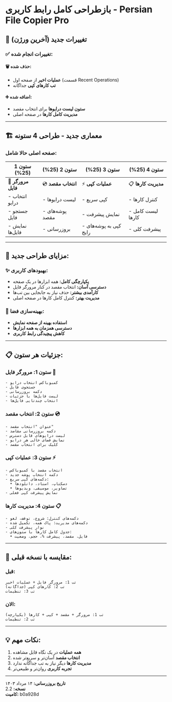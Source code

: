 # بازطراحی کامل رابط کاربری - Persian File Copier Pro

## 🎨 تغییرات جدید (آخرین ورژن)

### ✅ تغییرات انجام شده:

#### 🗑️ حذف شده:
- **عملیات اخیر** از صفحه اول (قسمت Recent Operations)
- **تب کارهای کپی** جداگانه

#### ➕ اضافه شده:
- **ستون لیست درایوها** برای انتخاب مقصد
- **مدیریت کامل کارها** در صفحه اصلی

---

## 🏗️ معماری جدید - طراحی 4 ستونه

### صفحه اصلی حالا شامل:

| ستون 1 (25%) | ستون 2 (25%) | ستون 3 (25%) | ستون 4 (25%) |
|--------------|--------------|--------------|--------------|
| 📁 **مرورگر فایل** | 💿 **انتخاب مقصد** | ⚡ **عملیات کپی** | 📋 **مدیریت کارها** |
| - انتخاب درایو | - لیست درایوها | - کپی سریع | - کنترل کارها |
| - جستجو فایل | - پوشه‌های مقصد | - نمایش پیشرفت | - لیست کامل کارها |
| - نمایش فایل‌ها | - بروزرسانی | - کپی به پوشه‌های رایج | - پیشرفت کلی |

---

## 🎯 مزایای طراحی جدید:

### ✨ بهبودهای کاربری:
- **یکپارچگی کامل:** همه ابزارها در یک صفحه
- **دسترسی آسان:** انتخاب مقصد در کنار مرورگر فایل
- **کارآمدی بیشتر:** حذف نیاز به جابجایی بین تب‌ها
- **مدیریت بهتر:** کنترل کامل کارها در صفحه اصلی

### 🚀 بهینه‌سازی فضا:
- **استفاده بهینه از صفحه نمایش**
- **دسترسی همزمان به همه ابزارها**
- **کاهش پیچیدگی رابط کاربری**

---

## 📋 جزئیات هر ستون:

### ستون 1: مرورگر فایل 📁
```
- کمبوباکس انتخاب درایو
- جستجوی فایل
- دکمه بروزرسانی
- لیست فایل‌ها با جزئیات
- انتخاب چندتایی فایل‌ها
```

### ستون 2: انتخاب مقصد 💿
```
- عنوان "انتخاب مقصد"
- دکمه بروزرسانی مقاصد
- لیست درایوهای قابل دسترس
- نمایش فضای خالی هر درایو
- کلیک برای انتخاب مقصد
```

### ستون 3: عملیات کپی ⚡
```
- انتخاب مقصد با کمبوباکس
- دکمه انتخاب پوشه جدید
- دکمه‌های کپی سریع:
  • دسکتاپ، اسناد، دانلودها
  • تصاویر، موسیقی، ویدیوها
- نمایش پیشرفت کپی فعلی
```

### ستون 4: مدیریت کارها 📋
```
- دکمه‌های کنترل: شروع، توقف، لغو
- دکمه‌های مدیریت: پاک همه، تکمیل شده
- نوار پیشرفت کلی
- جدول کامل کارها با ستون‌های:
  • فایل، مقصد، پیشرفت %، حجم، وضعیت
```

---

## 🔄 مقایسه با نسخه قبلی:

### قبل:
```
تب 1: مرورگر فایل + عملیات اخیر
تب 2: کارهای کپی (جداگانه)
تب 3: تنظیمات
```

### الان:
```
تب 1: مرورگر + مقصد + کپی + کارها (یکپارچه)
تب 2: تنظیمات
```

---

## 💡 نکات مهم:

1. **همه عملیات** در یک نگاه قابل مشاهده
2. **انتخاب مقصد** آسان‌تر و سریع‌تر شده
3. **مدیریت کارها** دیگر نیاز به تب جداگانه ندارد
4. **تجربه کاربری** روان‌تر و طبیعی‌تر

---

**تاریخ بروزرسانی:** ۱۴ مرداد ۱۴۰۳  
**نسخه:** 2.2  
**کامیت:** b0a928d